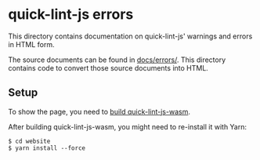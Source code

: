 # quick-lint-js errors

This directory contains documentation on quick-lint-js' warnings and errors in
HTML form.

The source documents can be found in [docs/errors/](../../../docs/errors/). This
directory contains code to convert those source documents into HTML.

## Setup

To show the page, you need to [build
quick-lint-js-wasm](../../../wasm/README.md).

After building quick-lint-js-wasm, you might need to re-install it with Yarn:

    $ cd website
    $ yarn install --force
